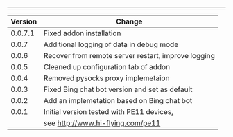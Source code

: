 ---

| Version | Change                                              |
| ------- | ----------------------------------------------------|
| 0.0.7.1 | Fixed addon installation                            |
| 0.0.7   | Additional logging of data in debug mode            |
| 0.0.6   | Recover from remote server restart, improve logging |
| 0.0.5   | Cleaned up configuration tab of addon               |
| 0.0.4   | Removed pysocks proxy implemetaion                  |
| 0.0.3   | Fixed Bing chat bot version and set as default      |
| 0.0.2   | Add an implemetation based on Bing chat bot         |
| 0.0.1   | Initial version tested with PE11 devices,           |
|         | see http://www.hi-flying.com/pe11                   |
